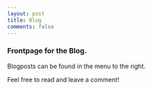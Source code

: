 ```yaml
---
layout: post
title: Blog
comments: false
---
```



### Frontpage for the Blog.


Blogposts can be found in the menu to the right.  


Feel free to read and leave a comment!




